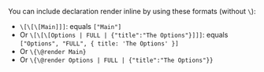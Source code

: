 You can include declaration render inline by using these formats (without `\`):

- `\[\[\[Main]]]`: equals `["Main"]`
- Or `\[\[\[Options | FULL | {"title":"The Options"}]]]`: equals `["Options", "FULL", { title: 'The Options' }]`
- Or `\{\@render Main}`
- Or `\{\@render Options | FULL | {"title":"The Options"}}`
